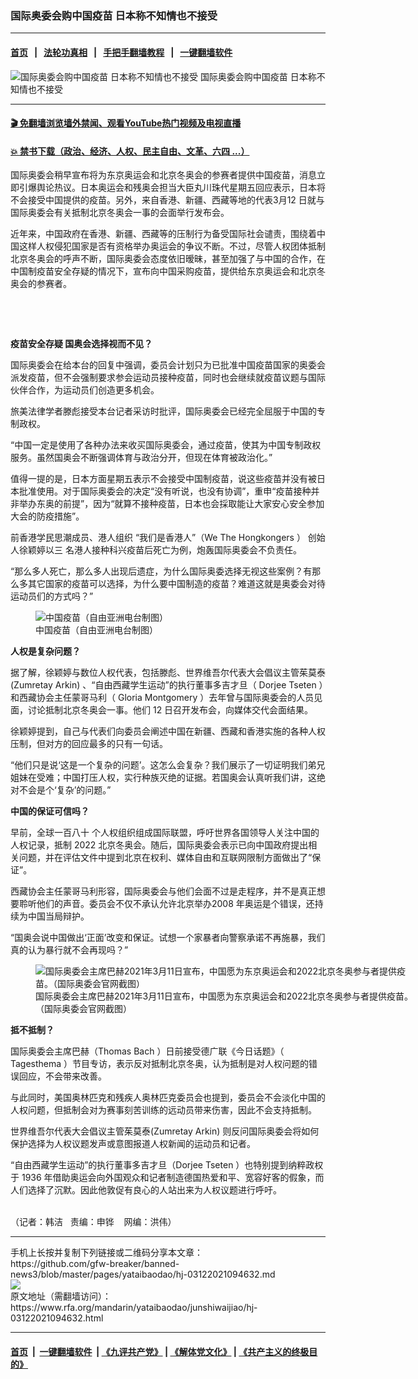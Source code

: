 ### 国际奥委会购中国疫苗 日本称不知情也不接受
------------------------

#### [首页](https://github.com/gfw-breaker/banned-news3/blob/master/README.md) &nbsp;&nbsp;|&nbsp;&nbsp; [法轮功真相](https://github.com/begood0513/basic/blob/master/README.md)  &nbsp;&nbsp;|&nbsp;&nbsp; [手把手翻墙教程](https://github.com/gfw-breaker/guides/wiki)  &nbsp;&nbsp;|&nbsp;&nbsp; [一键翻墙软件](https://github.com/gfw-breaker/nogfw/blob/master/README.md)  



<div id="headerimg">
 <img alt="国际奥委会购中国疫苗 日本称不知情也不接受" src="https://www.rfa.org/mandarin/yataibaodao/junshiwaijiao/hj-03122021094632.html/@@images/a538be35-e9c7-4d8e-a3a3-508165079076.jpeg" title="国际奥委会购中国疫苗 日本称不知情也不接受"/>
 <span class="lead_image_caption">
  国际奥委会购中国疫苗 日本称不知情也不接受
 </span>
 <!-- zoomattribute -->
</div>

<hr/>


#### [ 🎬  免翻墙浏览墙外禁闻、观看YouTube热门视频及电视直播](https://github.com/gfw-breaker/HelloWorld)

#### [ 💥  禁书下载（政治、经济、人权、民主自由、文革、六四 ...）](https://github.com/gfw-breaker/books/blob/master/README.md)

<div id="storytext">
 <p>
 </p>
 <p>
  国际奥委会稍早宣布将为东京奥运会和北京冬奥会的参赛者提供中国疫苗，消息立即引爆舆论热议。日本奥运会和残奥会担当大臣丸川珠代星期五回应表示，日本将不会接受中国提供的疫苗。另外，来自香港、新疆、西藏等地的代表3月12
  <span>
   日就与国际奥委会有关抵制北京冬奥会一事的会面举行发布会。
  </span>
 </p>
 <p>
  近年来，中国政府在香港、新疆、西藏等的压制行为备受国际社会谴责，围绕着中国这样人权侵犯国家是否有资格举办奥运会的争议不断。不过，尽管人权团体抵制北京冬奥会的呼声不断，国际奥委会态度依旧暧昧，甚至加强了与中国的合作，在中国制疫苗安全存疑的情况下，宣布向中国采购疫苗，提供给东京奥运会和北京冬奥会的参赛者。
 </p>
 <p>
  <br/>
 </p>
 <p>
  <br/>
 </p>
 <p>
  <strong>
   疫苗安全存疑 国奥会选择视而不见？
  </strong>
 </p>
 <p>
  国际奥委会在给本台的回复中强调，委员会计划只为已批准中国疫苗国家的奥委会派发疫苗，但不会强制要求参会运动员接种疫苗，同时也会继续就疫苗议题与国际伙伴合作，为运动员们创造更多机会。
 </p>
 <p>
  旅美法律学者滕彪接受本台记者采访时批评，国际奥委会已经完全屈服于中国的专制政权。
 </p>
 <p>
  “中国一定是使用了各种办法来收买国际奥委会，通过疫苗，使其为中国专制政权服务。虽然国奥会不断强调体育与政治分开，但现在体育被政治化。”
 </p>
 <p>
  值得一提的是，日本方面星期五表示不会接受中国制疫苗，说这些疫苗并没有被日本批准使用。对于国际奥委会的决定“没有听说，也没有协调”，重申“疫苗接种并非举办东奥的前提”，因为“就算不接种疫苗，日本也会採取能让大家安心安全参加大会的防疫措施”。
 </p>
 <p>
  前香港学民思潮成员、港人组织 “我们是香港人”（We The Hongkongers
  <span>
   ） 创始人徐颖婷以三
  </span>
  <span>
   名港人接种科兴疫苗后死亡为例，炮轰国际奥委会不负责任。
  </span>
 </p>
 <p>
  “那么多人死亡，那么多人出现后遗症，为什么国际奥委选择无视这些案例？有那么多其它国家的疫苗可以选择，为什么要中国制造的疫苗？难道这就是奥委会对待运动员们的方式吗？”
 </p>
 <p>
  <figure class="image-richtext image-inline captioned" style="width:620px;">
   <img alt="中国疫苗（自由亚洲电台制图）" src="https://www.rfa.org/mandarin/yataibaodao/junshiwaijiao/hj-03122021094632.html/hj0312.jpg/@@images/d9661cf3-f3ac-4605-b8da-c31540bcdcd0.jpeg" title="hj0312.jpg"/>
   <figcaption class="image-caption">
    中国疫苗（自由亚洲电台制图）
   </figcaption>
   <small>
   </small>
  </figure>
 </p>
 <p>
  <strong>
   人权是复杂问题？
  </strong>
 </p>
 <p>
  据了解，徐颖婷与数位人权代表，包括滕彪、世界维吾尔代表大会倡议主管茱莫泰(Zumretay Arkin)
  <span>
   、“自由西藏学生运动”的执行董事多吉才旦（
  </span>
  Dorjee Tseten
  <span>
   ）和西藏协会主任蒙哥马利（
  </span>
  Gloria Montgomery
  <span>
   ）去年曾与国际奥委会的人员见面，讨论抵制北京冬奥会一事。他们
  </span>
  12
  <span>
   日召开发布会，向媒体交代会面结果。
  </span>
 </p>
 <p>
  徐颖婷提到，自己与代表们向委员会阐述中国在新疆、西藏和香港实施的各种人权压制，但对方的回应最多的只有一句话。
 </p>
 <p>
  “他们只是说‘这是一个复杂的问题’。这怎么会复杂？我们展示了一切证明我们弟兄姐妹在受难；中国打压人权，实行种族灭绝的证据。若国奥会认真听我们讲，这绝对不会是个‘复杂’的问题。”
 </p>
 <p>
  <strong>
   中国的保证可信吗？
  </strong>
 </p>
 <p>
  早前，全球一百八十
  <span>
   个人权组织组成国际联盟，呼吁世界各国领导人关注中国的人权记录，抵制
  </span>
  2022
  <span>
   北京冬奥会。随后，国际奥委会表示已向中国政府提出相关问题，并在评估文件中提到北京在权利、媒体自由和互联网限制方面做出了“保证”。
  </span>
 </p>
 <p>
  西藏协会主任蒙哥马利形容，国际奥委会与他们会面不过是走程序，并不是真正想要聆听他们的声音。委员会不仅不承认允许北京举办2008
  <span>
   年奥运是个错误，还持续为中国当局辩护。
  </span>
 </p>
 <p>
  “国奥会说中国做出‘正面’改变和保证。试想一个家暴者向警察承诺不再施暴，我们真的认为暴行就不会再现吗？”
 </p>
 <p>
  <figure class="image-richtext image-inline captioned" style="width:620px;">
   <img alt="国际奥委会主席巴赫2021年3月11日宣布，中国愿为东京奥运会和2022北京冬奥参与者提供疫苗。（国际奥委会官网截图）" src="https://www.rfa.org/mandarin/yataibaodao/junshiwaijiao/hj-03122021094632.html/hj0312a.jpg/@@images/98c16abc-847d-466d-b1a2-835696a0153e.jpeg" title="hj0312a.jpg"/>
   <figcaption class="image-caption">
    国际奥委会主席巴赫2021年3月11日宣布，中国愿为东京奥运会和2022北京冬奥参与者提供疫苗。（国际奥委会官网截图）
   </figcaption>
   <small>
   </small>
  </figure>
 </p>
 <p>
  <strong>
   抵不抵制？
  </strong>
 </p>
 <p>
  国际奥委会主席巴赫（Thomas Bach
  <span>
   ）日前接受德广联《今日话题》（
  </span>
  Tagesthema
  <span>
   ）节目专访，表示反对抵制北京冬奥，认为抵制是对人权问题的错误回应，不会带来改善。
  </span>
 </p>
 <p>
  与此同时，美国奥林匹克和残疾人奥林匹克委员会也提到，委员会不会淡化中国的人权问题，但抵制会对为赛事刻苦训练的远动员带来伤害，因此不会支持抵制。
 </p>
 <p>
  世界维吾尔代表大会倡议主管茱莫泰(Zumretay Arkin)
  <span>
   则反问国际奥委会将如何保护选择为人权议题发声或意图报道人权新闻的运动员和记者。
  </span>
 </p>
 <p>
  “自由西藏学生运动”的执行董事多吉才旦（Dorjee Tseten
  <span>
   ）也特别提到纳粹政权于
  </span>
  1936
  <span>
   年借助奥运会向外国观众和记者制造德国热爱和平、宽容好客的假象，而人们选择了沉默。因此他敦促有良心的人站出来为人权议题进行呼吁。
   <p>
    <br/>
    （记者：韩洁   责编：申铧    网编：洪伟）
   </p>
  </span>
 </p>
</div>

<hr/>
手机上长按并复制下列链接或二维码分享本文章：<br/>
https://github.com/gfw-breaker/banned-news3/blob/master/pages/yataibaodao/hj-03122021094632.md <br/>
<a href='https://github.com/gfw-breaker/banned-news3/blob/master/pages/yataibaodao/hj-03122021094632.md'><img src='https://github.com/gfw-breaker/banned-news3/blob/master/pages/yataibaodao/hj-03122021094632.md.png'/></a> <br/>
原文地址（需翻墙访问）：https://www.rfa.org/mandarin/yataibaodao/junshiwaijiao/hj-03122021094632.html


------------------------
#### [首页](https://github.com/gfw-breaker/banned-news3/blob/master/README.md) &nbsp;|&nbsp; [一键翻墙软件](https://github.com/gfw-breaker/nogfw/blob/master/README.md) &nbsp;| [《九评共产党》](https://github.com/gfw-breaker/9ping.md/blob/master/README.md#九评之一评共产党是什么) | [《解体党文化》](https://github.com/gfw-breaker/jtdwh.md/blob/master/README.md) | [《共产主义的终极目的》](https://github.com/gfw-breaker/gczydzjmd.md/blob/master/README.md)


<img src='http://gfw-breaker.win/banned-news3/pages/yataibaodao/hj-03122021094632.md' width='0px' height='0px'/>